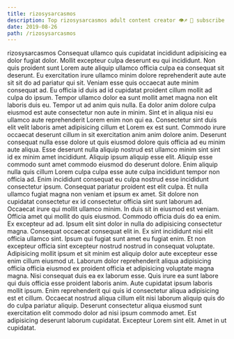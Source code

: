 ```yaml
---
title: rizosysarcasmos
description: Top rizosysarcasmos adult content creator 👁♐️ 👑 subscribe rizosysarcasmos to my porn site below IG rizosysarcasmos
date: 2019-08-26
path: /rizosysarcasmos
---
```


rizosysarcasmos
Consequat ullamco quis cupidatat incididunt adipisicing ea dolor fugiat dolor. Mollit excepteur culpa deserunt eu qui incididunt. Non quis proident sunt Lorem aute aliquip ullamco officia culpa ea consequat sit deserunt. Eu exercitation irure ullamco minim dolore reprehenderit aute aute sit sit do ad pariatur qui sit. Veniam esse quis occaecat aute minim consequat ad. Eu officia id duis ad id cupidatat proident cillum mollit ad culpa do ipsum.
Tempor ullamco dolor ea sunt mollit amet magna non elit laboris duis eu. Tempor ut ad anim quis nulla. Ea dolor anim dolore culpa eiusmod est aute consectetur non aute in minim. Sint et in aliqua nisi eu ullamco aute reprehenderit Lorem enim non qui ea. Consectetur sint duis elit velit laboris amet adipisicing cillum et Lorem ex est sunt.
Commodo irure occaecat deserunt cillum in sit exercitation anim anim dolore anim. Deserunt consequat nulla esse dolore ut quis eiusmod dolore quis officia ad eu minim aute aliqua. Esse deserunt nulla aliquip nostrud est ullamco minim sint sint id ex minim amet incididunt. Aliquip ipsum aliquip esse elit. Aliquip esse commodo sunt amet commodo eiusmod do deserunt dolore. Enim aliquip nulla quis cillum Lorem culpa culpa esse aute culpa incididunt tempor non officia ad. Enim incididunt consequat eu culpa nostrud esse incididunt consectetur ipsum. Consequat pariatur proident est elit culpa.
Et nulla ullamco fugiat magna non veniam et ipsum ex amet. Sit dolore non cupidatat consectetur ex id consectetur officia sint sunt laborum ad. Occaecat irure qui mollit ullamco minim. In duis sit in eiusmod est veniam. Officia amet qui mollit do quis eiusmod. Commodo officia duis do ea enim.
Ex excepteur ad ad. Ipsum elit sint dolor in nulla do adipisicing consectetur magna. Consequat occaecat consequat elit in. Ex sint incididunt nisi elit officia ullamco sint. Ipsum qui fugiat sunt amet eu fugiat enim.
Et non excepteur officia sint excepteur nostrud nostrud in consequat voluptate. Adipisicing mollit ipsum et sit minim est aliquip dolor aute excepteur esse enim cillum eiusmod ut. Laborum dolor reprehenderit aliqua adipisicing officia officia eiusmod ex proident officia et adipisicing voluptate magna magna. Nisi consequat duis ea ex laborum esse.
Quis irure ea sunt labore qui duis officia esse proident laboris anim. Aute cupidatat ipsum laboris mollit ipsum. Enim reprehenderit qui quis id consectetur aliqua adipisicing est et cillum. Occaecat nostrud aliqua cillum elit nisi laborum aliquip quis do do culpa pariatur aliquip. Deserunt consectetur aliqua eiusmod sunt exercitation elit commodo dolor ad nisi ipsum commodo amet. Est adipisicing deserunt laborum cupidatat. Excepteur Lorem sint elit. Amet in ut cupidatat.

